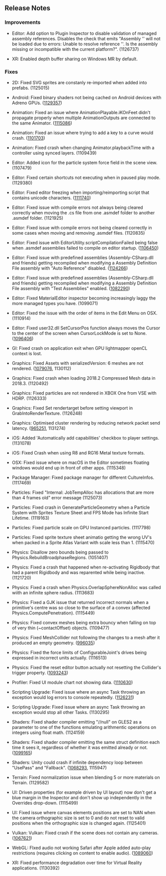 ## Release Notes

### Improvements

-   Editor: Add option to Plugin Inspector to disable validation of managed assembly references. Disables the check that emits \"Assembly \'\' will not be loaded due to errors: Unable to resolve reference \'\'. Is the assembly missing or incompatible with the current platform?\". (1126737)

-   XR: Enabled depth buffer sharing on Windows MR by default.

### Fixes

-   2D: Fixed SVG sprites are constanly re-imported when added into prefabs. (1125015)

-   Android: Fixed binary shaders not being cached on Android devices with Adreno GPUs. ([1129357](https://issuetracker.unity3d.com/issues/android-adreno-gles-binary-shaders-are-not-cached-on-adreno))

-   Animation: Fixed an issue where AnimationPlayable.iKOnFeet didn\'t propagate properly when multiple AnimationOutputs are connected to the same Animator. ([1115086](https://issuetracker.unity3d.com/issues/footik-not-properly-applied-when-using-animator-controller-plus-timeline))

-   Animation: Fixed an issue where trying to add a key to a curve would crash. ([1101703](https://issuetracker.unity3d.com/issues/tried-to-add-a-keypoint-on-an-animation-curve))

-   Animation: Fixed crash when changing Animator.playbackTime with a controller using synced layers. (1109439)

-   Editor: Added icon for the particle system force field in the scene view. (1107479)

-   Editor: Fixed certain shortcuts not executing when in paused play mode. (1129380)

-   Editor: Fixed editor freezing when importing/reimporting script that contains unicode characters. ([1111740](https://issuetracker.unity3d.com/issues/mac-editor-freezes-when-importing-slash-reimporting-script-that-contains-unicode-characters))

-   Editor: Fixed issue with compile errors not always being cleared correctly when moving the .cs file from one .asmdef folder to another .asmdef folder. (1121925)

-   Editor: Fixed issue with compile errors not being cleared correctly in some cases when moving and removing .asmdef files. (1120835)

-   Editor: Fixed issue with EditorUtility.scriptCompilationFailed being false when .asmdef assemblies failed to compile on editor startup. ([1106450](https://issuetracker.unity3d.com/issues/editorutility-dot-scriptcompilationfailed-not-flagging-package-compilation-errors-during-editor-startup))

-   Editor: Fixed issue with predefined assemblies (Assembly-CSharp.dll and friends) getting recompiled when modifying a Assembly Definition File assembly with \"Auto Reference\" disabled. ([1124266](https://issuetracker.unity3d.com/issues/scripting-asmdef-with-auto-referenced-set-to-false-will-still-cause-recompilation-of-unity-assemblies-assembly-csharp-etc))

-   Editor: Fixed issue with predefined assemblies (Assembly-CSharp.dll and friends) getting recompiled when modifying a Assembly Definition File assembly with \"Test Assemblies\" enabled. ([1082290](https://issuetracker.unity3d.com/issues/scripting-assembly-csharp-dot-dll-gets-built-when-it-does-not-need-to))

-   Editor: Fixed MaterialEditor inspector becoming increasingly laggy the more managed types you have. (1099071)

-   Editor: Fixed the issue with the order of items in the Edit Menu on OSX. (1110914)

-   Editor: Fixed user32.dll SetCursorPos function always moves the Cursor to the center of the screen when CursorLockMode is set to None. ([1096406](https://issuetracker.unity3d.com/issues/cursorlockmode-dot-none-doesnt-work-when-user32-dot-dll-is-effecting-cursor-in-the-script))

-   GI: Fixed crash on application exit when GPU lightmapper openCL context is lost.

-   Graphics: Fixed Assets with serializedVersion: 6 meshes are not rendered. ([1079076](https://issuetracker.unity3d.com/issues/assets-with-serializedversion-6-meshes-are-not-rendered), 1130112)

-   Graphics: Fixed crash when loading 2018.2 Compressed Mesh data in 2018.3. (1120492)

-   Graphics: Fixed particles are not rendered in XBOX One from VSE with HDRP. (1126333)

-   Graphics: Fixed Set rendertarget before setting viewport in GrabIntoRenderTexture. (1126248)

-   Graphics: Optimised cluster rendering by reducing network packet send latency. ([965251](https://issuetracker.unity3d.com/issues/cluster-rendering-performance-is-slower-on-newest-versions), 1131274)

-   iOS: Added \'Automatically add capabilities\' checkbox to player settings. (1131078)

-   iOS: Fixed Crash when using R8 and RG16 Metal texture formats.

-   OSX: Fixed issue where on macOS in the Editor sometimes floating windows would end up in front of other apps. (1115348)

-   Package Manager: Fixed package manager for different CultureInfos. (1117469)

-   Particles: Fixed \"Internal: JobTempAlloc has allocations that are more than 4 frames old\" error message (1125073)

-   Particles: Fixed crash in GenerateParticleGeometry when a Particle System with Sprites Texture Sheet and FPS Mode has Infinite Start Lifetime. (1119163)

-   Particles: Fixed particle scale on GPU Instanced particles. (1117798)

-   Particles: Fixed sprite texture sheet animatio getting the wrong UV\'s when packed in a Sprite Atlas Variant with scale less than 1. (1115470)

-   Physics: Disallow zero bounds being passed to Physics.RebuildBroadphaseRegions. (1051407)

-   Physics: Fixed a crash that happened when re-activating Rigidbody that had a parent Rigidbody and was reparented while being inactive. (1121720)

-   Physics: Fixed a crash when Physics.OverlapSphereNonAlloc was called wiith an infinite sphere radius. (1113683)

-   Physics: Fixed a GJK issue that returned incorrect normals when a primitive\'s centre was so close to the surface of a convex (affected Physics.ComputePenetration). (1115449)

-   Physics: Fixed convex meshes being extra bouncy when falling on top of very thin (\~contactOffset) objects. (1109477)

-   Physics: Fixed MeshCollider not following the changes to a mesh after it produced an empty geometry. ([996035](https://issuetracker.unity3d.com/issues/mesh-collider-gets-corrupted-if-no-triangles-are-specified))

-   Physics: Fixed the force limits of ConfigurableJoint\'s drives being expressed in incorrect units actually. (1116513)

-   Physics: Fixed the reset editor button actually not resetting the Collider\'s trigger property. ([1093243](https://issuetracker.unity3d.com/issues/collider-is-trigger-value-on-box-collider-does-not-reset-when-resseting-the-component))

-   Profiler: Fixed UI module chart not showing data. ([1110630](https://issuetracker.unity3d.com/issues/profiling-ui-timeline-window-does-not-show-data-when-build-created-with-autoconnect-profiler))

-   Scripting Upgrade: Fixed issue where an async Task throwing an exception would log errors to console repeatedly. ([1126231](https://issuetracker.unity3d.com/issues/throwing-exception-in-async-method-in-start-spams-console-does-not-stop-after-leaving-the-playmode))

-   Scripting Upgrade: Fixed issue where an async Task throwing an exception would stop all other Tasks. (1130295)

-   Shaders: Fixed shader compiler emitting \"//null\" on GLES2 as a parameter to one of the functions emulating arithmentic operations on integers using float math. (1124159)

-   Shaders: Fixed shader compiler emitting the same struct definition each time it sees it, regardless of whether it was emitted already or not. ([1099165](https://issuetracker.unity3d.com/issues/opengles3-shader-compile-errors-and-duplicate-struct-defines))

-   Shaders: Unity could crash if infinite dependency loop between \"UsePass\" and \"Fallback\". ([1068293](https://issuetracker.unity3d.com/issues/unity-crashes-on-resolveusepasses-when-using-named-passes-from-other-shaders), 1115947)

-   Terrain: Fixed normalization issue when blending 5 or more materials on Terrain. (1129582)

-   UI: Driven properties (for example driven by UI layout) now don\'t get a blue margin in the Inspector and don\'t show up independently in the Overrides drop-down. (1115499)

-   UI: Fixed issue where canvas elements positions are set to NAN when the camera orthographic size is set to 0 and do not reset to valid positions when the orthographic size is changed again. (1125401)

-   Vulkan: Vulkan: Fixed crash if the scene does not contain any cameras. ([1067621](https://issuetracker.unity3d.com/issues/vulkan-opengl-project-without-camera-crashes-when-building-a-non-development-build))

-   WebGL: FIxed audio not working Safari after Apple added auto-play restrictions (requires clicking on content to enable audio). ([1089060](https://issuetracker.unity3d.com/issues/sounds-do-not-play-in-webgl-builds-when-launched-in-safari-12))

-   XR: Fixed performance degradation over time for Virtual Reality applications. (1130392)
